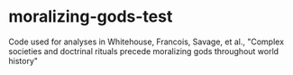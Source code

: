 # moralizing-gods-test
Code used for analyses in Whitehouse, Francois, Savage, et al., "Complex societies and doctrinal rituals precede moralizing gods throughout world history"
